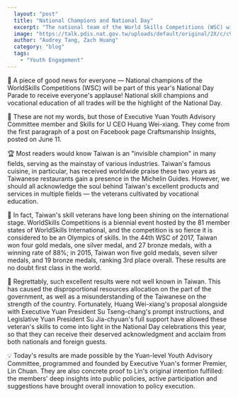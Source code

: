 ```yaml
---
  layout: "post"
  title: "National Champions and National Day"
  excerpt: "The national team of the World Skills Competitions (WSC) will be part of this year's National Day Parade to receive everyone’s applause!"
  image: "https://talk.pdis.nat.gov.tw/uploads/default/original/2X/c/c9a67a08ad4ef90821636f4c30fea558d2880ada.jpeg"
  author: "Audrey Tang, Zach Huang"
  category: "blog"
  tags: 
    - "Youth Engagement"
---
```


💯 A piece of good news for everyone — National champions of the WorldSkills Competitions (WSC) will be part of this year's National Day Parade to receive everyone's applause! National skill champions and vocational education of all trades will be the highlight of the National Day.

👷 These are not my words, but those of Executive Yuan Youth Advisory Committee member and Skills for U CEO Huang Wei-xiang. They come from the first paragraph of a post on Facebook page Craftsmanship Insights, posted on June 11.

🏆 Most readers would know Taiwan is an "invisible champion" in many fields, serving as the mainstay of various industries. Taiwan's famous cuisine, in particular, has received worldwide praise these two years as Taiwanese restaurants gain a presence in the Michelin Guides. However, we should all acknowledge the soul behind Taiwan's excellent products and services in multiple fields —  the veterans cultivated by vocational education.

🎉 In fact, Taiwan's skill veterans have long been shining on the international stage. WorldSkills Competitions is a biennial event hosted by the 81 member states of WorldSkills International, and the competition is so fierce it is considered to be an Olympics of skills. In the 44th WSC of 2017, Taiwan won four gold medals, one silver medal, and 27 bronze medals, with a winning rate of 88%; in 2015, Taiwan won five gold medals, seven silver medals, and 19 bronze medals, ranking 3rd place overall. These results are no doubt first class in the world.

🥇 Regrettably, such excellent results were not well known in Taiwan. This has caused the disproportional resources allocation on the part of the government, as well as a misunderstanding of the Taiwanese on the strength of the country. Fortunately, Huang Wei-xiang's proposal alongside with Executive Yuan President Su Tseng-chang's prompt instructions, and Legislative Yuan President Su Jia-chyuan's full support have allowed these veteran's skills to come into light in the National Day celebrations this year, so that they can receive their deserved acknowledgment and acclaim from both nationals and foreign guests.

💡 Today's results are made possible by the Yuan-level Youth Advisory Committee, programmed and founded by Executive Yuan's former Premier, Lin Chuan. They are also concrete proof to Lin's original intention fulfilled: the members' deep insights into public policies, active participation and suggestions have brought overall innovation to policy execution.
